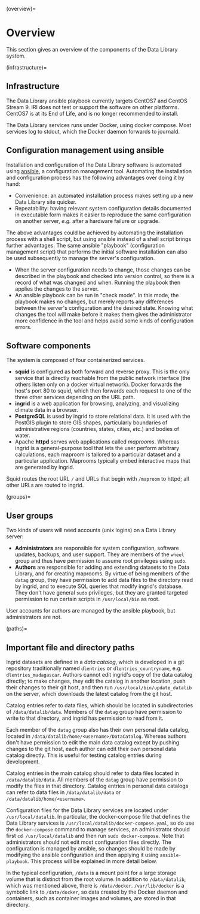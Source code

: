(overview)=

# Overview

This section gives an overview of the components of the Data Library system.

(infrastructure)=

## Infrastructure

The Data Library ansible playbook currently targets CentOS7 and CentOS Stream 9. IRI does not test or support the software on other
platforms.  CentOS7 is at its End of Life, and is no longer recommended to install.

The Data Library services runs under Docker, using docker compose. Most services log to stdout, which the Docker daemon
forwards to journald.

## Configuration management using ansible

Installation and configuration of the Data Library software is automated
using [ansible](https://docs.ansible.com/ansible_community.html), a configuration management tool. Automating the
installation and configuration process has the following advantages over doing it by hand:

* Convenience: an automated installation process makes setting up a new Data Library site quicker.
* Repeatability: having relevant system configuration details documented in executable form makes it easier to reproduce
  the same configuration on another server, *e.g.* after a hardware failure or upgrade.

The above advantages could be achieved by automating the installation process with a shell script, but using ansible
instead of a shell script brings further advantages. The same ansible "playbook" (configuration management script) that
performs the initial software installation can also be used subsequently to manage the server's configuration.

* When the server configuration needs to change, those changes can be described in the playbook and checked into version
  control, so there is a record of what was changed and when. Running the playbook then applies the changes to the
  server.
* An ansible playbook can be run in "check mode". In this mode, the playbook makes no changes, but merely reports any
  differences between the server's configuration and the desired state. Knowing what changes the tool will make before
  it makes them gives the administrator more confidence in the tool and helps avoid some kinds of configuration errors.

## Software components

The system is composed of four containerized services.

- **squid** is configured as both forward and reverse proxy. This is the only service that is directly reachable from
  the public network interface (the others listen only on a docker virtual network). Docker forwards the host's port 80
  to squid, which then forwards each request to one of the three other services depending on the URL path.
- **ingrid** is a web application for browsing, analyzing, and visualizing climate data in a browser.
- **PostgreSQL** is used by ingrid to store relational data. It is used with the PostGIS plugin to store GIS shapes,
  particularly boundaries of administrative regions (countries, states, cities, *etc.*) and bodies of water.
- Apache **httpd** serves web applications called *maprooms*. Whereas ingrid is a general-purpose tool that lets the
  user perform arbitrary calculations, each maproom is tailored to a particular dataset and a particular application.
  Maprooms typically embed interactive maps that are generated by ingrid.

Squid routes the root URL `/` and URLs that begin with `/maproom` to httpd; all other URLs are routed to ingrid.

(groups)=

## User groups

Two kinds of users will need accounts (unix logins) on a Data Library server:

- **Administrators** are responsible for system configuration, software updates, backups, and user support. They are
  members of the `wheel` group and thus have permission to assume root privileges using `sudo`.
- **Authors** are responsible for adding and extending datasets to the Data Library, and for creating maprooms. By
  virtue of being members of the `datag` group, they have permission to add data files to the directory read by ingrid,
  and to execute SQL queries that modify ingrid's database. They don't have general `sudo` privileges, but they are
  granted targeted permission to run certain scripts in `/usr/local/bin` as root.

User accounts for authors are managed by the ansible playbook, but administrators are not.

(paths)=

## Important file and directory paths

Ingrid datasets are defined in a *data catalog*, which is developed in a git repository traditionally named `dlentries`
or `dlentries_countryname`, e.g. `dlentries_madagascar`. Authors cannot edit ingrid's copy of the data catalog directly;
to make changes, they edit the catalog in another location, push their changes to their git host, and then
run `/usr/local/bin/update_datalib` on the server, which downloads the latest catalog from the git host.

Catalog entries refer to data files, which should be located in subdirectories of `/data/datalib/data`. Members of
the `datag` group have permission to write to that directory, and ingrid has permission to read from it.

Each member of the `datag` group also has their own personal data catalog, located
in `/data/datalib/home/<username>/DataCatalog`. Whereas authors don't have permission to edit the main data catalog
except by pushing changes to the git host, each author can edit their own personal data catalog directly. This is useful
for testing catalog entries during development.

Catalog entries in the main catalog should refer to data files located in `/data/datalib/data`. All members of
the `datag` group have permission to modify the files in that directory. Catalog entries in personal data catalogs can
refer to data files in `/data/datalib/data` or `/data/datalib/home/<username>`.

Configuration files for the Data Library services are located under `/usr/local/datalib`. In particular, the
docker-compose file that defines the Data Library services is  `/usr/local/datalib/docker-compose.yaml`, so do use
the `docker-compose` command to manage services, an administrator should first `cd /usr/local/datalib` and then
run `sudo docker-compose`. Note that administrators should not edit most configuration files directly. The configuration
is managed by ansible, so changes should be made by modifying the ansible configuration and then applying it
using `ansible-playbook`. This process will be explained in more detail below.

In the typical configuration, `/data` is a mount point for a large storage volume that is distinct from the root volume.
In addition to `/data/datalib`, which was mentioned above, there is `/data/docker`. `/var/lib/docker` is a symbolic link
to `/data/docker`, so data created by the Docker daemon and containers, such as container images and volumes, are stored
in that directory.
